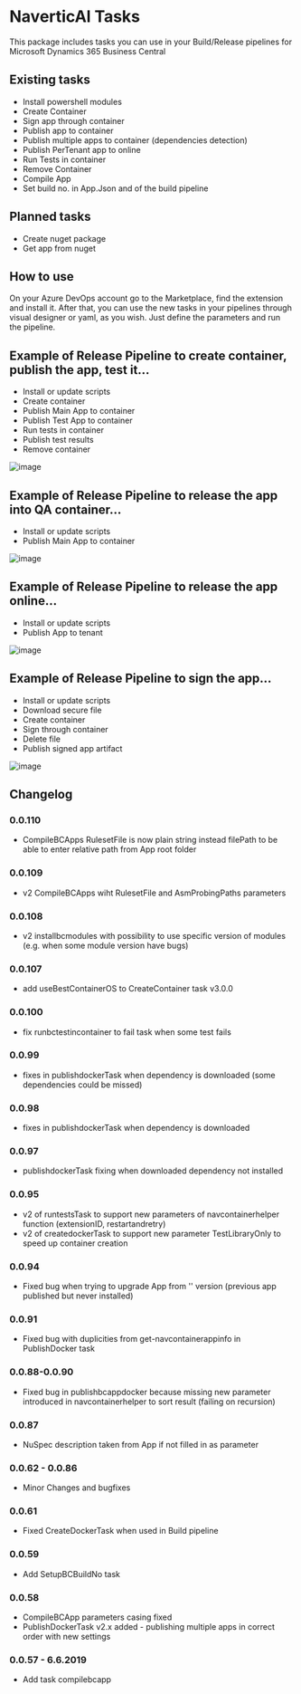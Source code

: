 # NaverticAl Tasks

This package includes tasks you can use in your Build/Release pipelines for Microsoft Dynamics 365 Business Central

## Existing tasks

- Install powershell modules
- Create Container
- Sign app through container
- Publish app to container
- Publish multiple apps to container (dependencies detection)
- Publish PerTenant app to online
- Run Tests in container
- Remove Container
- Compile App
- Set build no. in App.Json and of the build pipeline

## Planned tasks

- Create nuget package
- Get app from nuget

## How to use

On your Azure DevOps account go to the Marketplace, find the extension and install it.
After that, you can use the new tasks in your pipelines through visual designer or yaml, as you wish. Just define the parameters and run the pipeline.

## Example of Release Pipeline to create container, publish the app, test it...

- Install or update scripts
- Create container
- Publish Main App to container
- Publish Test App to container
- Run tests in container
- Publish test results
- Remove container

![image](images/testPipeline.png)

## Example of Release Pipeline to release the app into QA container...

- Install or update scripts
- Publish Main App to container

![image](images/publishPipeline.png)

## Example of Release Pipeline to release the app online...

- Install or update scripts
- Publish App to tenant

![image](images/publishOnlinePipeline.png)

## Example of Release Pipeline to sign the app...

- Install or update scripts
- Download secure file
- Create container
- Sign through container
- Delete file
- Publish signed app artifact

![image](images/signPipeline.png)

## Changelog

### 0.0.110

- CompileBCApps RulesetFile is now plain string instead filePath to be able to enter relative path from App root folder

### 0.0.109

- v2 CompileBCApps wiht RulesetFile and AsmProbingPaths parameters

### 0.0.108

- v2 installbcmodules with possibility to use specific version of modules (e.g. when some module version have bugs)

### 0.0.107

- add useBestContainerOS to CreateContainer task v3.0.0

### 0.0.100

- fix runbctestincontainer to fail task when some test fails

### 0.0.99

- fixes in publishdockerTask when dependency is downloaded (some dependencies could be missed)

### 0.0.98

- fixes in publishdockerTask when dependency is downloaded

### 0.0.97

- publishdockerTask fixing when downloaded dependency not installed

### 0.0.95

- v2 of runtestsTask to support new parameters of navcontainerhelper function (extensionID, restartandretry)
- v2 of createdockerTask to support new parameter TestLibraryOnly to speed up container creation 

### 0.0.94

- Fixed bug when trying to upgrade App from '' version (previous app published but never installed)

### 0.0.91

- Fixed bug with duplicities from get-navcontainerappinfo in PublishDocker task

### 0.0.88-0.0.90

- Fixed bug in publishbcappdocker because missing new parameter introduced in navcontainerhelper to sort result (failing on recursion)

### 0.0.87

- NuSpec description taken from App if not filled in as parameter

### 0.0.62 - 0.0.86

- Minor Changes and bugfixes

### 0.0.61

- Fixed CreateDockerTask when used in Build pipeline

### 0.0.59

- Add SetupBCBuildNo task

### 0.0.58

- CompileBCApp parameters casing fixed
- PublishDockerTask v2.x added - publishing multiple apps in correct order with new settings

### 0.0.57 - 6.6.2019

- Add task compilebcapp

